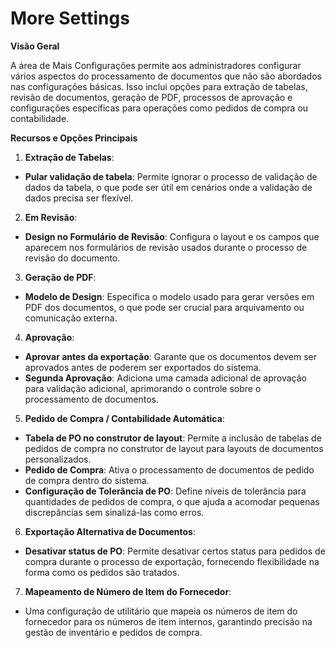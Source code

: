 # More Settings

**Visão Geral**



A área de Mais Configurações permite aos administradores configurar vários aspectos do processamento de documentos que não são abordados nas configurações básicas. Isso inclui opções para extração de tabelas, revisão de documentos, geração de PDF, processos de aprovação e configurações específicas para operações como pedidos de compra ou contabilidade.

**Recursos e Opções Principais**



1. **Extração de Tabelas**:

* **Pular validação de tabela**: Permite ignorar o processo de validação de dados da tabela, o que pode ser útil em cenários onde a validação de dados precisa ser flexível.

2. **Em Revisão**:

* **Design no Formulário de Revisão**: Configura o layout e os campos que aparecem nos formulários de revisão usados durante o processo de revisão do documento.

3. **Geração de PDF**:

* **Modelo de Design**: Especifica o modelo usado para gerar versões em PDF dos documentos, o que pode ser crucial para arquivamento ou comunicação externa.

4. **Aprovação**:

* **Aprovar antes da exportação**: Garante que os documentos devem ser aprovados antes de poderem ser exportados do sistema.
* **Segunda Aprovação**: Adiciona uma camada adicional de aprovação para validação adicional, aprimorando o controle sobre o processamento de documentos.

5. **Pedido de Compra / Contabilidade Automática**:

* **Tabela de PO no construtor de layout**: Permite a inclusão de tabelas de pedidos de compra no construtor de layout para layouts de documentos personalizados.
* **Pedido de Compra**: Ativa o processamento de documentos de pedido de compra dentro do sistema.
* **Configuração de Tolerância de PO**: Define níveis de tolerância para quantidades de pedidos de compra, o que ajuda a acomodar pequenas discrepâncias sem sinalizá-las como erros.

6. **Exportação Alternativa de Documentos**:

* **Desativar status de PO**: Permite desativar certos status para pedidos de compra durante o processo de exportação, fornecendo flexibilidade na forma como os pedidos são tratados.

7. **Mapeamento de Número de Item do Fornecedor**:

* Uma configuração de utilitário que mapeia os números de item do fornecedor para os números de item internos, garantindo precisão na gestão de inventário e pedidos de compra.

